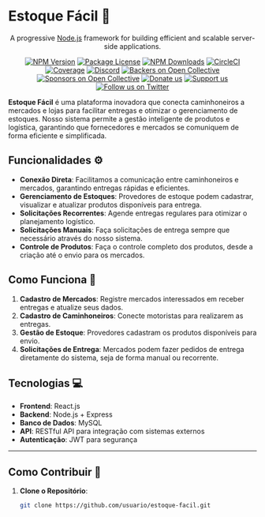 # Estoque Fácil 🚚

<p align="center">A progressive <a href="http://nodejs.org" target="_blank">Node.js</a> framework for building efficient and scalable server-side applications.</p>
<p align="center">
<a href="https://www.npmjs.com/~nestjscore" target="_blank"><img src="https://img.shields.io/npm/v/@nestjs/core.svg" alt="NPM Version" /></a>
<a href="https://www.npmjs.com/~nestjscore" target="_blank"><img src="https://img.shields.io/npm/l/@nestjs/core.svg" alt="Package License" /></a>
<a href="https://www.npmjs.com/~nestjscore" target="_blank"><img src="https://img.shields.io/npm/dm/@nestjs/common.svg" alt="NPM Downloads" /></a>
<a href="https://circleci.com/gh/nestjs/nest" target="_blank"><img src="https://img.shields.io/circleci/build/github/nestjs/nest/master" alt="CircleCI" /></a>
<a href="https://coveralls.io/github/nestjs/nest?branch=master" target="_blank"><img src="https://coveralls.io/repos/github/nestjs/nest/badge.svg?branch=master#9" alt="Coverage" /></a>
<a href="https://discord.gg/G7Qnnhy" target="_blank"><img src="https://img.shields.io/badge/discord-online-brightgreen.svg" alt="Discord"/></a>
<a href="https://opencollective.com/nest#backer" target="_blank"><img src="https://opencollective.com/nest/backers/badge.svg" alt="Backers on Open Collective" /></a>
<a href="https://opencollective.com/nest#sponsor" target="_blank"><img src="https://opencollective.com/nest/sponsors/badge.svg" alt="Sponsors on Open Collective" /></a>
<a href="https://paypal.me/kamilmysliwiec" target="_blank"><img src="https://img.shields.io/badge/Donate-PayPal-ff3f59.svg" alt="Donate us"/></a>
<a href="https://opencollective.com/nest#sponsor"  target="_blank"><img src="https://img.shields.io/badge/Support%20us-Open%20Collective-41B883.svg" alt="Support us"></a>
<a href="https://twitter.com/nestframework" target="_blank"><img src="https://img.shields.io/twitter/follow/nestframework.svg?style=social&label=Follow" alt="Follow us on Twitter"></a>
</p>

**Estoque Fácil** é uma plataforma inovadora que conecta caminhoneiros a mercados e lojas para facilitar entregas e otimizar o gerenciamento de estoques. Nosso sistema permite a gestão inteligente de produtos e logística, garantindo que fornecedores e mercados se comuniquem de forma eficiente e simplificada.

## Funcionalidades ⚙️

- **Conexão Direta**: Facilitamos a comunicação entre caminhoneiros e mercados, garantindo entregas rápidas e eficientes.
- **Gerenciamento de Estoques**: Provedores de estoque podem cadastrar, visualizar e atualizar produtos disponíveis para entrega.
- **Solicitações Recorrentes**: Agende entregas regulares para otimizar o planejamento logístico.
- **Solicitações Manuais**: Faça solicitações de entrega sempre que necessário através do nosso sistema.
- **Controle de Produtos**: Faça o controle completo dos produtos, desde a criação até o envio para os mercados.

## Como Funciona 🚀

1. **Cadastro de Mercados**: Registre mercados interessados em receber entregas e atualize seus dados.
2. **Cadastro de Caminhoneiros**: Conecte motoristas para realizarem as entregas.
3. **Gestão de Estoque**: Provedores cadastram os produtos disponíveis para envio.
4. **Solicitações de Entrega**: Mercados podem fazer pedidos de entrega diretamente do sistema, seja de forma manual ou recorrente.

## Tecnologias 💻

- **Frontend**: React.js
- **Backend**: Node.js + Express
- **Banco de Dados**: MySQL
- **API**: RESTful API para integração com sistemas externos
- **Autenticação**: JWT para segurança

---

## Como Contribuir 🤝

1. **Clone o Repositório**: 
   ```bash
   git clone https://github.com/usuario/estoque-facil.git
